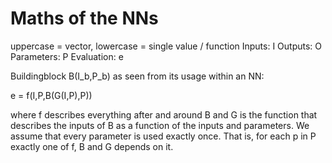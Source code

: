 Maths of the NNs
===

uppercase = vector, lowercase = single value / function
Inputs: I
Outputs: O
Parameters: P
Evaluation: e

Buildingblock B(I_b,P_b) as seen from its usage within an NN:

e = f(I,P,B(G(I,P),P))

where f describes everything after and around B and G is the function that describes the inputs of B as a function of the inputs and parameters. We assume that every parameter is used exactly once. That is, for each p in P exactly one of f, B and G depends on it.



